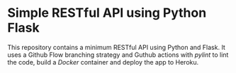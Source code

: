 # Simple RESTful API using Python Flask

This repository contains a minimum RESTful API using Python and Flask. It uses a Github Flow branching strategy and Guthub actions with _pylint_ to lint the code, build a _Docker_ container and deploy the app to Heroku. 


